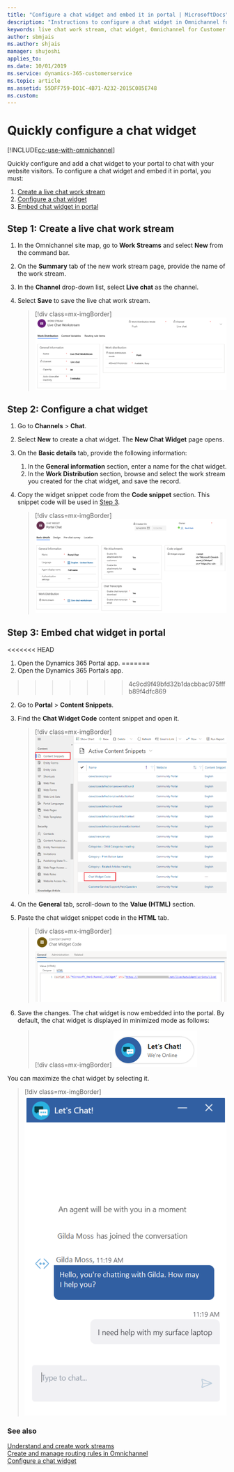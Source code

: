 ```yaml
---
title: "Configure a chat widget and embed it in portal | MicrosoftDocs"
description: "Instructions to configure a chat widget in Omnichannel for Customer Service and embed it in Dynamics 365 Portals."
keywords: live chat work stream, chat widget, Omnichannel for Customer Service
author: sbmjais
ms.author: shjais
manager: shujoshi
applies_to: 
ms.date: 10/01/2019
ms.service: dynamics-365-customerservice
ms.topic: article
ms.assetid: 55DFF759-DD1C-4B71-A232-2015C085E748
ms.custom: 
---
```


# Quickly configure a chat widget

[!INCLUDE[cc-use-with-omnichannel](../../includes/cc-use-with-omnichannel.md)]

Quickly configure and add a chat widget to your portal to chat with your website visitors. To configure a chat widget and embed it in portal, you must:

1. [Create a live chat work stream](#step-1-create-a-live-chat-work-stream)
2. [Configure a chat widget](#step-2-configure-a-chat-widget)
3. [Embed chat widget in portal](#step-3-embed-chat-widget-in-portal)

## Step 1: Create a live chat work stream

1. In the Omnichannel site map, go to **Work Streams** and select **New** from the command bar.
2. On the **Summary** tab of the new work stream page, provide the name of the work stream.
3. In the **Channel** drop-down list, select **Live chat** as the channel.
4. Select **Save** to save the live chat work stream.

   > [!div class=mx-imgBorder]
   > ![New workstream](../media/omni-channel-new-work-stream.png)

## Step 2: Configure a chat widget

1. Go to **Channels** &gt; **Chat**.
2. Select **New** to create a chat widget. The **New Chat Widget** page opens.
3. On the **Basic details** tab, provide the following information:
   1. In the **General information** section, enter a name for the chat widget.
   2. In the **Work Distribution** section, browse and select the work stream you created for the chat widget, and save the record.
4. Copy the widget snippet code from the **Code snippet** section. This snippet code will be used in [Step 3](#step-3-embed-chat-widget-in-portal).

    > [!div class=mx-imgBorder]
    > ![Configure the basic details of a chat widget and copy code snippet of a chat widget](../media/chat-widget-snippet.png "Configure the basic details of a chat widget and copy code snippet of a chat widget")

## Step 3: Embed chat widget in portal

<<<<<<< HEAD
1.	Open the Dynamics 365 Portal app.
=======
1.	Open the Dynamics 365 Portals app.
>>>>>>> 4c9cd9f49bfd32b1dacbbac975fffb89f4dfc869
2.	Go to **Portal** > **Content Snippets**.
3.	Find the **Chat Widget Code** content snippet and open it.
    > [!div class=mx-imgBorder]
    > ![Go to Chat Widget Code content snippet in portal](../media/portal-content-snippet.png "Go to Chat Widget Code content snippet in portal")
4.	On the **General** tab, scroll-down to the **Value (HTML)** section.
5.	Paste the chat widget snippet code in the **HTML** tab.
    > [!div class=mx-imgBorder]
    > ![Paste code snippet of a chat widget](../media/paste-snippet.png "Paste code snippet of a chat widget")
6.	Save the changes. The chat widget is now embedded into the portal. By default, the chat widget is displayed in minimized mode as follows:

    > [!div class=mx-imgBorder]
    > ![Chat widget in minimized mode](../media/oc-chat-widget-minimized-mode.png "Chat widget in minimized mode")
    
You can maximize the chat widget by selecting it.

> [!div class=mx-imgBorder]
> ![Chat widget in maximized mode](../media/chat-widget-system-events.png "Chat widget in maximized mode")
    
### See also

[Understand and create work streams](work-streams-introduction.md) </br>
[Create and manage routing rules in Omnichannel](routing-rules.md) </br>
[Configure a chat widget](set-up-chat-widget.md)
